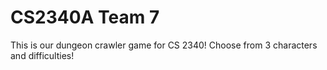 # CS2340A Team 7 
This is our dungeon crawler game for CS 2340! 
Choose from 3 characters and difficulties!

